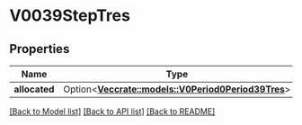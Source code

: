 # V0039StepTres

## Properties

Name | Type | Description | Notes
------------ | ------------- | ------------- | -------------
**allocated** | Option<[**Vec<crate::models::V0Period0Period39Tres>**](v0.0.39_tres.md)> |  | [optional]

[[Back to Model list]](../README.md#documentation-for-models) [[Back to API list]](../README.md#documentation-for-api-endpoints) [[Back to README]](../README.md)


